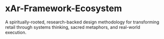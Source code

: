 # xAr-Framework-Ecosystem
A spiritually-rooted, research-backed design methodology for transforming retail through systems thinking, sacred metaphors, and real-world execution.
